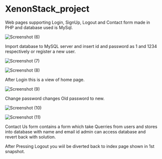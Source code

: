 # XenonStack_project

Web pages supporting Login, SignUp, Logout and Contact form made in PHP and database used is MySql.

![Screenshot (6)](https://user-images.githubusercontent.com/56473661/196724888-e1884439-a75f-446b-ac9f-c46cd9a3274b.png)

Import database to MySQL server and insert id and password as 1 and 1234 respectively or register a new user.

![Screenshot (7)](https://user-images.githubusercontent.com/56473661/196724902-17bb9ce1-ef6e-478a-a095-2237360d2f3c.png)

![Screenshot (8)](https://user-images.githubusercontent.com/56473661/196724908-c9cb070e-11a0-4a94-a942-4588117c8b3c.png)

After Login this is a view of home page.

![Screenshot (9)](https://user-images.githubusercontent.com/56473661/196724916-f6e4f4ff-72a8-4bd0-a228-417dd9e93bf4.png)

Change password changes Old password to new.

![Screenshot (10)](https://user-images.githubusercontent.com/56473661/196724926-c303adc6-0227-47b7-9227-3ecda1cf88aa.png)

![Screenshot (11)](https://user-images.githubusercontent.com/56473661/196724932-f33c3ad6-e6de-4dd6-85b9-1f56b5b59597.png)

Contact Us form contains a form which take Querries from users and stores into database with name and email id admin can access database and revert back with solution.

After Pressing Logout you wiil be diverted back to index page shown in 1st snapshot.
